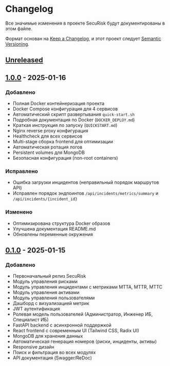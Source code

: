 # Changelog

Все значимые изменения в проекте SecuRisk будут документированы в этом файле.

Формат основан на [Keep a Changelog](https://keepachangelog.com/ru/1.0.0/),
и этот проект следует [Semantic Versioning](https://semver.org/lang/ru/).

## [Unreleased]

## [1.0.0] - 2025-01-16

### Добавлено
- Полная Docker контейнеризация проекта
- Docker Compose конфигурация для 4 сервисов
- Автоматический скрипт развертывания `quick-start.sh`
- Подробная документация по Docker (`DOCKER_DEPLOY.md`)
- Краткая инструкция по запуску (`QUICKSTART.md`)
- Nginx reverse proxy конфигурация
- Healthcheck для всех сервисов
- Multi-stage сборка frontend для оптимизации
- Автоматическая ротация логов
- Persistent volumes для MongoDB
- Безопасная конфигурация (non-root containers)

### Исправлено
- Ошибка загрузки инцидентов (неправильный порядок маршрутов API)
- Исправлен порядок эндпоинтов `/api/incidents/metrics/summary` и `/api/incidents/{incident_id}`

### Изменено
- Оптимизирована структура Docker образов
- Улучшена документация README.md
- Обновлены переменные окружения

## [0.1.0] - 2025-01-15

### Добавлено
- Первоначальный релиз SecuRisk
- Модуль управления рисками
- Модуль управления инцидентами с метриками MTTA, MTTR, MTTC
- Модуль управления активами
- Модуль управления пользователями
- Дашборд с визуализацией метрик
- JWT аутентификация
- Ролевая модель пользователей (Администратор, Инженер ИБ, Специалист ИБ)
- FastAPI backend с асинхронной поддержкой
- React frontend с современным UI (Tailwind CSS, Radix UI)
- MongoDB для хранения данных
- Автоматическая генерация номеров (риски, инциденты, активы)
- Responsive дизайн
- Поиск и фильтрация во всех модулях
- API документация (Swagger/ReDoc)

[Unreleased]: https://github.com/yourusername/securisk/compare/v1.0.0...HEAD
[1.0.0]: https://github.com/yourusername/securisk/compare/v0.1.0...v1.0.0
[0.1.0]: https://github.com/yourusername/securisk/releases/tag/v0.1.0
